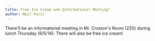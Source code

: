 ```yaml
---
title: Free Ice Cream and Informational Meeting!
author: Neil Patil
---
```

There'll be an informational meeting in Mr. Croston's Room (220) during lunch Thursday (9/5/14). There will also be free ice cream!
